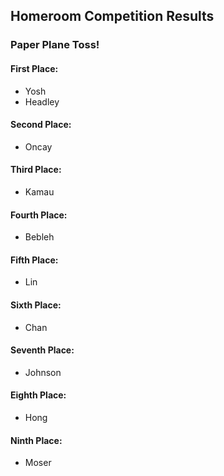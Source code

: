## Homeroom Competition Results
### Paper Plane Toss!

#### First Place:
 - Yosh
 - Headley

#### Second Place:
 - Oncay

#### Third Place:
 - Kamau

#### Fourth Place:
 - Bebleh

#### Fifth Place:
 - Lin

#### Sixth Place:
 - Chan

#### Seventh Place:
 - Johnson

#### Eighth Place:
 - Hong

#### Ninth Place:
 - Moser